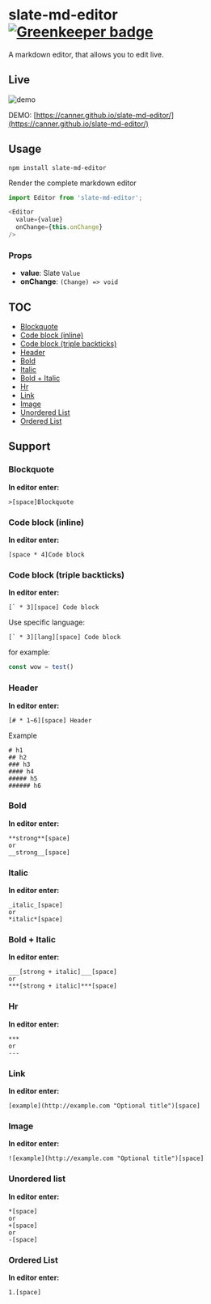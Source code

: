 # slate-md-editor [![Greenkeeper badge](https://badges.greenkeeper.io/Canner/slate-md-editor.svg?token=8d701143863d7b8431a3893c29e93ab89e6c9fde33a06a4b73b3971971740b37&ts=1521899598949)](https://greenkeeper.io/)

A markdown editor, that allows you to edit live.

## Live 

![demo](https://i.imgur.com/eLOCvlu.gif)

DEMO: [https://canner.github.io/slate-md-editor/](https://canner.github.io/slate-md-editor/)


## Usage

```
npm install slate-md-editor
```

Render the complete markdown editor

```js
import Editor from 'slate-md-editor';

<Editor
  value={value}
  onChange={this.onChange}
/>
```

### Props

- **value**: Slate `Value`
- **onChange**: `(Change) => void`

## TOC

- [Blockquote](#blockquote)
- [Code block (inline)](#code-block-inline)
- [Code block (triple backticks)](#code-block-triple-backticks)
- [Header](#header)
- [Bold](#bold)
- [Italic](#italic)
- [Bold + Italic](#bold--italic)
- [Hr](#hr)
- [Link](#link)
- [Image](#image)
- [Unordered List](#unordered-list)
- [Ordered List](#ordered-list)

## Support

### Blockquote

**In editor enter:**

```
>[space]Blockquote
```

### Code block (inline)

**In editor enter:**

```
[space * 4]Code block
```

### Code block (triple backticks)

**In editor enter:**

```
[` * 3][space] Code block
```

Use specific language:

```
[` * 3][lang][space] Code block
```

for example:

```js
const wow = test()
```

### Header

**In editor enter:**

```
[# * 1~6][space] Header
```

Example

```
# h1
## h2
### h3
#### h4
##### h5
###### h6
```

### Bold

**In editor enter:**

```
**strong**[space]
or
__strong__[space]
```

### Italic

**In editor enter:**

```
_italic_[space]
or
*italic*[space]
```

### Bold + Italic

**In editor enter:**

```
___[strong + italic]___[space]
or
***[strong + italic]***[space]
```


### Hr

**In editor enter:**

```
***
or
---
```

### Link

**In editor enter:**

```
[example](http://example.com "Optional title")[space]
```

### Image

**In editor enter:**

```
![example](http://example.com "Optional title")[space]
```

### Unordered list

**In editor enter:**

```
*[space]
or
+[space]
or
-[space]
```

### Ordered List

**In editor enter:**

```
1.[space]
```